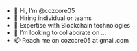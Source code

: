 - 👋 Hi, I’m @cozcore05
- 👀 Hiring individual or teams
- 🌱 Expertise with Blockchain technologies
- 💞️ I’m looking to collaborate on ...
- 📫 Reach me on cozcore05 at gmail.com

<!---
cozcore05/cozcore05 is a ✨ special ✨ repository because its `README.md` (this file) appears on your GitHub profile.
You can click the Preview link to take a look at your changes.
--->
